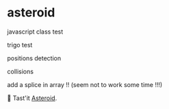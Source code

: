 # asteroid

javascript class test

trigo test

positions detection

collisions

add a splice in array !! (seem not to work some time !!!)

🚀 Tast'it [Asteroid](https://patobeur.github.io/asteroid/).
